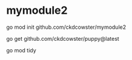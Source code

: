 # mymodule2

go mod init github.com/ckdcowster/mymodule2

go get github.com/ckdcowster/puppy@latest

go mod tidy